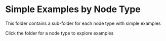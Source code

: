 # Simple Examples by Node Type
This folder contains a sub-folder for each node type with simple examples

Click the folder for a node type to explore examples
